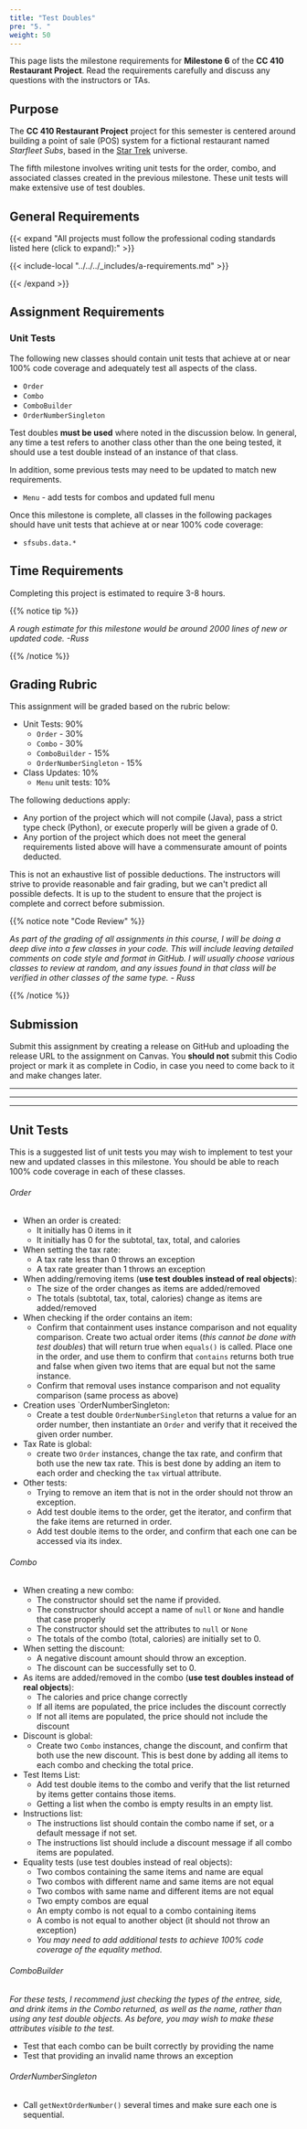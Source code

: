 ```yaml
---
title: "Test Doubles"
pre: "5. "
weight: 50
---
```


This page lists the milestone requirements for **Milestone 6** of the **CC 410 Restaurant Project**. Read the requirements carefully and discuss any questions with the instructors or TAs. 

## Purpose

The **CC 410 Restaurant Project** project for this semester is centered around building a point of sale (POS) system for a fictional restaurant named _Starfleet Subs_, based in the [Star Trek](https://en.wikipedia.org/wiki/Star_Trek) universe.

The fifth milestone involves writing unit tests for the order, combo, and associated classes created in the previous milestone. These unit tests will make extensive use of test doubles. 

## General Requirements

{{< expand "All projects must follow the professional coding standards listed here (click to expand):" >}}

{{< include-local "../../../_includes/a-requirements.md" >}}

{{< /expand >}}

## Assignment Requirements

### Unit Tests

The following new classes should contain unit tests that achieve at or near 100% code coverage and adequately test all aspects of the class. 

* `Order`
* `Combo`
* `ComboBuilder`
* `OrderNumberSingleton`

Test doubles **must be used** where noted in the discussion below. In general, any time a test refers to another class other than the one being tested, it should use a test double instead of an instance of that class.

In addition, some previous tests may need to be updated to match new requirements.

* `Menu` - add tests for combos and updated full menu

Once this milestone is complete, all classes in the following packages should have unit tests that achieve at or near 100% code coverage:

* `sfsubs.data.*`

## Time Requirements

Completing this project is estimated to require 3-8 hours.

{{% notice tip %}}

_A rough estimate for this milestone would be around 2000 lines of new or updated code. -Russ_

{{% /notice %}}

## Grading Rubric

This assignment will be graded based on the rubric below:

* Unit Tests: 90%
  * `Order` - 30%
  * `Combo` - 30%
  * `ComboBuilder` - 15%
  * `OrderNumberSingleton` - 15%
* Class Updates: 10%
  * `Menu` unit tests: 10%

The following deductions apply:

* Any portion of the project which will not compile (Java), pass a strict type check (Python), or execute properly will be given a grade of 0.
* Any portion of the project which does not meet the general requirements listed above will have a commensurate amount of points deducted.

This is not an exhaustive list of possible deductions. The instructors will strive to provide reasonable and fair grading, but we can't predict all possible defects. It is up to the student to ensure that the project is complete and correct before submission. 

{{% notice note "Code Review" %}}

_As part of the grading of all assignments in this course, I will be doing a deep dive into a few classes in your code. This will include leaving detailed comments on code style and format in GitHub. I will usually choose various classes to review at random, and any issues found in that class will be verified in other classes of the same type. - Russ_

{{% /notice %}}

## Submission

Submit this assignment by creating a release on GitHub and uploading the release URL to the assignment on Canvas. You **should not** submit this Codio project or mark it as complete in Codio, in case you need to come back to it and make changes later.

---
---
---

## Unit Tests

This is a suggested list of unit tests you may wish to implement to test your new and updated classes in this milestone. You should be able to reach 100% code coverage in each of these classes. 

###### Order

* When an order is created:
  * It initially has 0 items in it
  * It initially has 0 for the subtotal, tax, total, and calories
* When setting the tax rate:
  * A tax rate less than 0 throws an exception
  * A tax rate greater than 1 throws an exception
* When adding/removing items (**use test doubles instead of real objects**):
  * The size of the order changes as items are added/removed
  * The totals (subtotal, tax, total, calories) change as items are added/removed
* When checking if the order contains an item:
  * Confirm that containment uses instance comparison and not equality comparison. Create two actual order items (_this cannot be done with test doubles_) that will return true when `equals()` is called. Place one in the order, and use them to confirm that `contains` returns both true and false when given two items that are equal but not the same instance.
  * Confirm that removal uses instance comparison and not equality comparison (same process as above)
* Creation uses `OrderNumberSingleton:
  * Create a test double `OrderNumberSingleton` that returns a value for an order number, then instantiate an `Order` and verify that it received the given order number.
* Tax Rate is global:
  * create two `Order` instances, change the tax rate, and confirm that both use the new tax rate. This is best done by adding an item to each order and checking the `tax` virtual attribute.
* Other tests:
  * Trying to remove an item that is not in the order should not throw an exception.
  * Add test double items to the order, get the iterator, and confirm that the fake items are returned in order.
  * Add test double items to the order, and confirm that each one can be accessed via its index.

###### Combo

* When creating a new combo:
  * The constructor should set the name if provided.
  * The constructor should accept a name of `null` or `None` and handle that case properly
  * The constructor should set the attributes to `null` or `None`
  * The totals of the combo (total, calories) are initially set to 0.
* When setting the discount:
  * A negative discount amount should throw an exception.
  * The discount can be successfully set to 0.
* As items are added/removed in the combo (**use test doubles instead of real objects**):
  * The calories and price change correctly
  * If all items are populated, the price includes the discount correctly
  * If not all items are populated, the price should not include the discount
* Discount is global:
  * Create two `Combo` instances, change the discount, and confirm that both use the new discount. This is best done by adding all items to each combo and checking the total price.
* Test Items List:
  * Add test double items to the combo and verify that the list returned by items getter contains those items.
  * Getting a list when the combo is empty results in an empty list.
* Instructions list:
  * The instructions list should contain the combo name if set, or a default message if not set.
  * The instructions list should include a discount message if all combo items are populated.
* Equality tests (use test doubles instead of real objects):
  * Two combos containing the same items and name are equal
  * Two combos with different name and same items are not equal
  * Two combos with same name and different items are not equal
  * Two empty combos are equal
  * An empty combo is not equal to a combo containing items
  * A combo is not equal to another object (it should not throw an exception)
  * _You may need to add additional tests to achieve 100% code coverage of the equality method._

###### ComboBuilder

_For these tests, I recommend just checking the types of the entree, side, and drink items in the Combo returned, as well as the name, rather than using any test double objects. As before, you may wish to make these attributes visible to the test._

* Test that each combo can be built correctly by providing the name
* Test that providing an invalid name throws an exception

###### OrderNumberSingleton

* Call `getNextOrderNumber()` several times and make sure each one is sequential.
